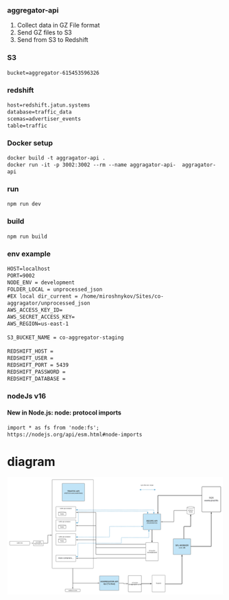 ### aggregator-api
1. Collect data in GZ File format 
2. Send GZ files to S3 
3. Send from S3 to Redshift 

### S3
```dotenv
bucket=aggregator-615453596326
```

### redshift
```dotenv
host=redshift.jatun.systems 
database=traffic_data
scemas=advertiser_events
table=traffic
```
    

### Docker setup
	docker build -t aggragator-api .
	docker run -it -p 3002:3002 --rm --name aggragator-api-  aggragator-api

### run
    npm run dev

### build
    npm run build

### env example
```dotenv
HOST=localhost
PORT=9002
NODE_ENV = development
FOLDER_LOCAL = unprocessed_json
#EX local dir_current = /home/miroshnykov/Sites/co-aggragator/unprocessed_json
AWS_ACCESS_KEY_ID=
AWS_SECRET_ACCESS_KEY=
AWS_REGION=us-east-1

S3_BUCKET_NAME = co-aggregator-staging

REDSHIFT_HOST = 
REDSHIFT_USER = 
REDSHIFT_PORT = 5439
REDSHIFT_PASSWORD = 
REDSHIFT_DATABASE = 
```

### nodeJs v16 
#### New in Node.js: node: protocol imports

    import * as fs from 'node:fs';
    https://nodejs.org/api/esm.html#node-imports

# diagram
![](diagram-co-traffic.png)
